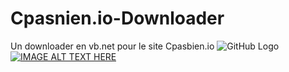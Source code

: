 # Cpasnien.io-Downloader
Un downloader en vb.net pour le site Cpasbien.io
![GitHub Logo](https://i.imgur.com/LFG3IQO.jpg)
[![IMAGE ALT TEXT HERE](http://img.youtube.com/vi/_8-r2a8grag/0.jpg)](http://www.youtube.com/watch?v=_8-r2a8grag)
